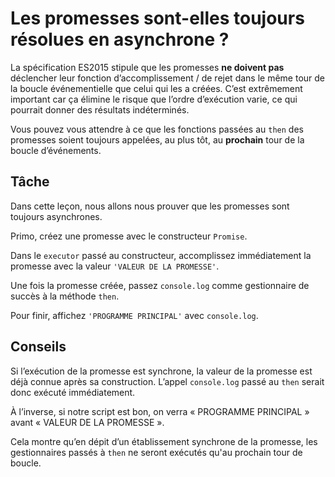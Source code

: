 # Les promesses sont-elles toujours résolues en asynchrone ?

La spécification ES2015 stipule que les promesses **ne doivent pas**
déclencher leur fonction d’accomplissement / de rejet dans le même tour
de la boucle événementielle que celui qui les a créées.  C’est extrêmement
important car ça élimine le risque que l’ordre d’exécution varie, ce qui
pourrait donner des résultats indéterminés.

Vous pouvez vous attendre à ce que les fonctions passées au `then` des
promesses soient toujours appelées, au plus tôt, au **prochain** tour de
la boucle d’événements.

## Tâche

Dans cette leçon, nous allons nous prouver que les promesses sont toujours
asynchrones.

Primo, créez une promesse avec le constructeur `Promise`.

Dans le `executor` passé au constructeur, accomplissez immédiatement la
promesse avec la valeur `'VALEUR DE LA PROMESSE'`.

Une fois la promesse créée, passez `console.log` comme gestionnaire de succès
à la méthode `then`.

Pour finir, affichez `'PROGRAMME PRINCIPAL'` avec `console.log`.

## Conseils

Si l’exécution de la promesse est synchrone, la valeur de la promesse est
déjà connue après sa construction.  L’appel `console.log` passé au `then`
serait donc exécuté immédiatement.

À l’inverse, si notre script est bon, on verra « PROGRAMME PRINCIPAL »
avant « VALEUR DE LA PROMESSE ».

Cela montre qu’en dépit d’un établissement synchrone de la promesse,
les gestionnaires passés à `then` ne seront exécutés qu'au prochain
tour de boucle.
